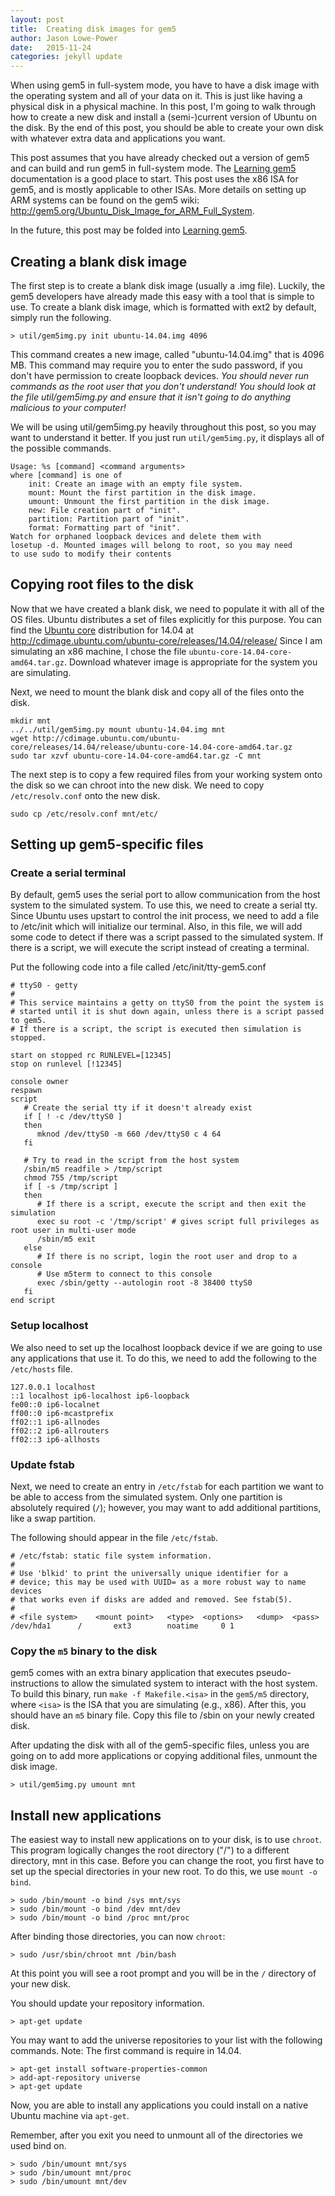 ```yaml
---
layout: post
title:  Creating disk images for gem5
author: Jason Lowe-Power
date:   2015-11-24
categories: jekyll update
---
```


When using gem5 in full-system mode, you have to have a disk image with
the operating system and all of your data on it. This is just like
having a physical disk in a physical machine. In this post, I'm going to
walk through how to create a new disk and install a (semi-)current
version of Ubuntu on the disk. By the end of this post, you should be
able to create your own disk with whatever extra data and applications
you want.

This post assumes that you have already checked out a version of gem5
and can build and run gem5 in full-system mode. The [Learning
gem5](http://www.lowepower.com/jason/learning_gem5/) documentation is a
good place to start. This post uses the x86 ISA for gem5, and is mostly
applicable to other ISAs. More details on setting up ARM systems can be
found on the gem5 wiki:
<http://gem5.org/Ubuntu_Disk_Image_for_ARM_Full_System>.

In the future, this post may be folded into [Learning
gem5](http://www.lowepower.com/jason/learning_gem5/).

Creating a blank disk image
---------------------------

The first step is to create a blank disk image (usually a .img file).
Luckily, the gem5 developers have already made this easy with a tool
that is simple to use. To create a blank disk image, which is formatted
with ext2 by default, simply run the following.

```
> util/gem5img.py init ubuntu-14.04.img 4096
```

This command creates a new image, called "ubuntu-14.04.img" that is 4096
MB. This command may require you to enter the sudo password, if you
don't have permission to create loopback devices. *You should never run
commands as the root user that you don't understand! You should look at
the file util/gem5img.py and ensure that it isn't going to do anything
malicious to your computer!*

We will be using util/gem5img.py heavily throughout this post, so you
may want to understand it better. If you just run `util/gem5img.py`, it
displays all of the possible commands.

```
Usage: %s [command] <command arguments>
where [command] is one of
    init: Create an image with an empty file system.
    mount: Mount the first partition in the disk image.
    umount: Unmount the first partition in the disk image.
    new: File creation part of "init".
    partition: Partition part of "init".
    format: Formatting part of "init".
Watch for orphaned loopback devices and delete them with
losetup -d. Mounted images will belong to root, so you may need
to use sudo to modify their contents
```

Copying root files to the disk
------------------------------

Now that we have created a blank disk, we need to populate it with all
of the OS files. Ubuntu distributes a set of files explicitly for this
purpose. You can find the [Ubuntu core](https://wiki.ubuntu.com/Core)
distribution for 14.04 at
<http://cdimage.ubuntu.com/ubuntu-core/releases/14.04/release/> Since I
am simulating an x86 machine, I chose the file
`ubuntu-core-14.04-core-amd64.tar.gz`. Download whatever image is
appropriate for the system you are simulating.

Next, we need to mount the blank disk and copy all of the files onto the
disk.

```
mkdir mnt
../../util/gem5img.py mount ubuntu-14.04.img mnt
wget http://cdimage.ubuntu.com/ubuntu-core/releases/14.04/release/ubuntu-core-14.04-core-amd64.tar.gz
sudo tar xzvf ubuntu-core-14.04-core-amd64.tar.gz -C mnt
```

The next step is to copy a few required files from your working system
onto the disk so we can chroot into the new disk. We need to copy
`/etc/resolv.conf` onto the new disk.

```
sudo cp /etc/resolv.conf mnt/etc/
```

Setting up gem5-specific files
------------------------------

### Create a serial terminal

By default, gem5 uses the serial port to allow communication from the
host system to the simulated system. To use this, we need to create a
serial tty. Since Ubuntu uses upstart to control the init process, we
need to add a file to /etc/init which will initialize our terminal.
Also, in this file, we will add some code to detect if there was a
script passed to the simulated system. If there is a script, we will
execute the script instead of creating a terminal.

Put the following code into a file called /etc/init/tty-gem5.conf

```
# ttyS0 - getty
#
# This service maintains a getty on ttyS0 from the point the system is
# started until it is shut down again, unless there is a script passed to gem5.
# If there is a script, the script is executed then simulation is stopped.

start on stopped rc RUNLEVEL=[12345]
stop on runlevel [!12345]

console owner
respawn
script
   # Create the serial tty if it doesn't already exist
   if [ ! -c /dev/ttyS0 ]
   then
      mknod /dev/ttyS0 -m 660 /dev/ttyS0 c 4 64
   fi

   # Try to read in the script from the host system
   /sbin/m5 readfile > /tmp/script
   chmod 755 /tmp/script
   if [ -s /tmp/script ]
   then
      # If there is a script, execute the script and then exit the simulation
      exec su root -c '/tmp/script' # gives script full privileges as root user in multi-user mode
      /sbin/m5 exit
   else
      # If there is no script, login the root user and drop to a console
      # Use m5term to connect to this console
      exec /sbin/getty --autologin root -8 38400 ttyS0
   fi
end script
```

### Setup localhost

We also need to set up the localhost loopback device if we are going to
use any applications that use it. To do this, we need to add the
following to the `/etc/hosts` file.

```
127.0.0.1 localhost
::1 localhost ip6-localhost ip6-loopback
fe00::0 ip6-localnet
ff00::0 ip6-mcastprefix
ff02::1 ip6-allnodes
ff02::2 ip6-allrouters
ff02::3 ip6-allhosts
```

### Update fstab

Next, we need to create an entry in `/etc/fstab` for each partition we
want to be able to access from the simulated system. Only one partition
is absolutely required (`/`); however, you may want to add additional
partitions, like a swap partition.

The following should appear in the file `/etc/fstab`.

```
# /etc/fstab: static file system information.
#
# Use 'blkid' to print the universally unique identifier for a
# device; this may be used with UUID= as a more robust way to name devices
# that works even if disks are added and removed. See fstab(5).
#
# <file system>    <mount point>   <type>  <options>   <dump>  <pass>
/dev/hda1      /       ext3        noatime     0 1
```

### Copy the `m5` binary to the disk

gem5 comes with an extra binary application that executes
pseudo-instructions to allow the simulated system to interact with the
host system. To build this binary, run `make -f Makefile.<isa>` in the
`gem5/m5` directory, where `<isa>` is the ISA that you are simulating
(e.g., x86). After this, you should have an `m5` binary file. Copy this
file to /sbin on your newly created disk.

After updating the disk with all of the gem5-specific files, unless you
are going on to add more applications or copying additional files,
unmount the disk image.

```
> util/gem5img.py umount mnt
```

Install new applications
------------------------

The easiest way to install new applications on to your disk, is to use
`chroot`. This program logically changes the root directory ("/") to a
different directory, mnt in this case. Before you can change the root,
you first have to set up the special directories in your new root. To do
this, we use `mount -o bind`.

```
> sudo /bin/mount -o bind /sys mnt/sys
> sudo /bin/mount -o bind /dev mnt/dev
> sudo /bin/mount -o bind /proc mnt/proc
```

After binding those directories, you can now `chroot`:

```
> sudo /usr/sbin/chroot mnt /bin/bash
```

At this point you will see a root prompt and you will be in the `/`
directory of your new disk.

You should update your repository information.

```
> apt-get update
```

You may want to add the universe repositories to your list with the
following commands. Note: The first command is require in 14.04.

```
> apt-get install software-properties-common
> add-apt-repository universe
> apt-get update
```

Now, you are able to install any applications you could install on a
native Ubuntu machine via `apt-get`.

Remember, after you exit you need to unmount all of the directories we
used bind on.

```
> sudo /bin/umount mnt/sys
> sudo /bin/umount mnt/proc
> sudo /bin/umount mnt/dev
```
